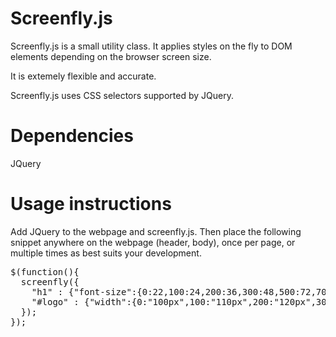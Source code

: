 Screenfly.js
=========
Screenfly.js is a small utility class. It applies styles on the fly to DOM elements depending on the browser screen size.

It is extemely flexible and accurate.

Screenfly.js uses CSS selectors supported by JQuery.

# Dependencies
JQuery

# Usage instructions
Add JQuery to the webpage and screenfly.js. Then place the following snippet anywhere on the webpage (header, body), once per page, or multiple times as best suits your development.

<pre>
$(function(){
  screenfly({
    "h1" : {"font-size":{0:22,100:24,200:36,300:48,500:72,700:82}
    "#logo" : {"width":{0:"100px",100:"110px",200:"120px",300:"130px",500:"140px",700:"150px"}
  });
});
</pre>
